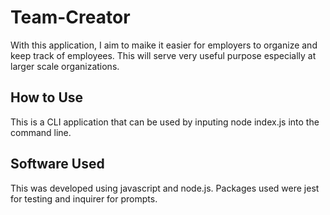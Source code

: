 # Team-Creator
With this application, I aim to maike it easier for employers to organize and keep track of employees. This will serve very useful purpose especially at larger scale 
organizations.

## How to Use
This is a CLI application that can be used by inputing 
node index.js into the command line. 

## Software Used
This was developed using javascript and node.js. Packages used were jest for testing and inquirer for prompts.

